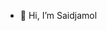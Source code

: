 - 👋 Hi, I’m Saidjamol


<!---
yakubsaid/yakubsaid is a ✨ special ✨ repository because its `README.md` (this file) appears on your GitHub profile.
You can click the Preview link to take a look at your changes.
--->

